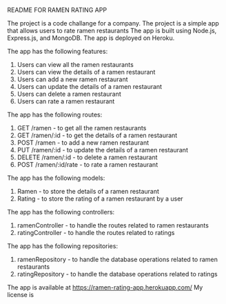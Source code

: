 README FOR RAMEN RATING APP

The project is a code challange for a company. The project is a simple app that allows users to rate ramen restaurants
The app is built using Node.js, Express.js, and MongoDB. The app is deployed on Heroku.

The app has the following features:
1. Users can view all the ramen restaurants
2. Users can view the details of a ramen restaurant
3. Users can add a new ramen restaurant
4. Users can update the details of a ramen restaurant
5. Users can delete a ramen restaurant
6. Users can rate a ramen restaurant

The app has the following routes:
1. GET /ramen - to get all the ramen restaurants
2. GET /ramen/:id - to get the details of a ramen restaurant
3. POST /ramen - to add a new ramen restaurant
4. PUT /ramen/:id - to update the details of a ramen restaurant
5. DELETE /ramen/:id - to delete a ramen restaurant
6. POST /ramen/:id/rate - to rate a ramen restaurant

The app has the following models:
1. Ramen - to store the details of a ramen restaurant
2. Rating - to store the rating of a ramen restaurant by a user  

The app has the following controllers:
1. ramenController - to handle the routes related to ramen restaurants
2. ratingController - to handle the routes related to ratings

The app has the following repositories:
1. ramenRepository - to handle the database operations related to ramen restaurants
2. ratingRepository - to handle the database operations related to ratings

The app is available at https://ramen-rating-app.herokuapp.com/
My license is 


